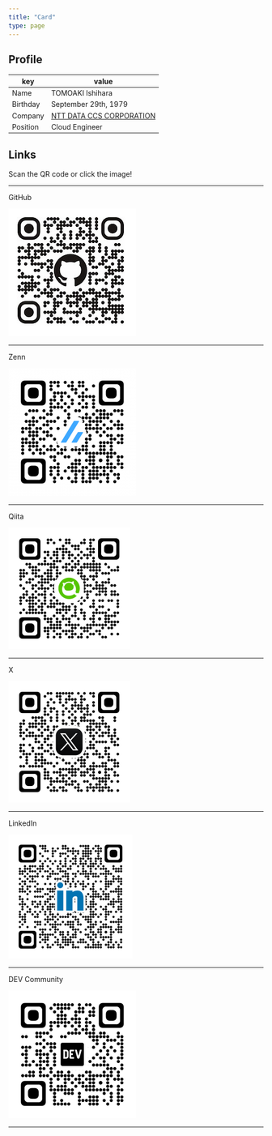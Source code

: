 ```yaml
---
title: "Card"
type: page
---
```


## Profile<!-- omit in toc -->

| key      | value                                                      |
| -------- | ---------------------------------------------------------- |
| Name     | TOMOAKI Ishihara                                           |
| Birthday | September 29th, 1979                                       |
| Company  | [NTT DATA CCS CORPORATION](https://www.nttdata-ccs.co.jp/) |
| Position | Cloud Engineer                                             |


## Links

Scan the QR code or click the image!

---
GitHub

[![GitHub](../images/qr-github-252.jpg)](https://ishiharatma.github.io/)

---
Zenn

[![Zenn](../images/qr-zenn.png)](https://zenn.dev/issy)

---
Qiita

[![Qiita](../images/qr-qiita.png)](https://qiita.com/issy929)

---
X

[![X](../images/qr-x.png)](https://x.com/issy55829654)

---
LinkedIn

[![LinkdedIn](../images/qr-linkedin.png)](https://www.linkedin.com/in/tomoaki-ishihara-a48232203/)

---
DEV Community

[![dev](../images/qr-dev.png)](https://dev.to/issy929)

---